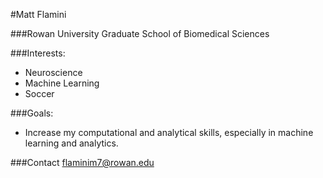 #Matt Flamini

###Rowan University Graduate School of Biomedical Sciences

###Interests:
 - Neuroscience
 - Machine Learning
 - Soccer

###Goals:
 - Increase my computational and analytical skills, especially in machine learning and analytics.

###Contact
flaminim7@rowan.edu

